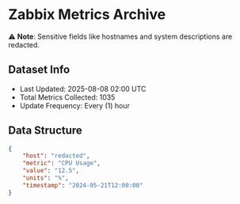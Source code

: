 # Zabbix Metrics Archive

⚠️ **Note**: Sensitive fields like hostnames and system descriptions are redacted.

## Dataset Info
- Last Updated: 2025-08-08 02:00 UTC
- Total Metrics Collected: 1035
- Update Frequency: Every (1) hour

## Data Structure
```json
{
    "host": "redacted",
    "metric": "CPU Usage",
    "value": "12.5",
    "units": "%",
    "timestamp": "2024-05-21T12:00:00"
}
```
